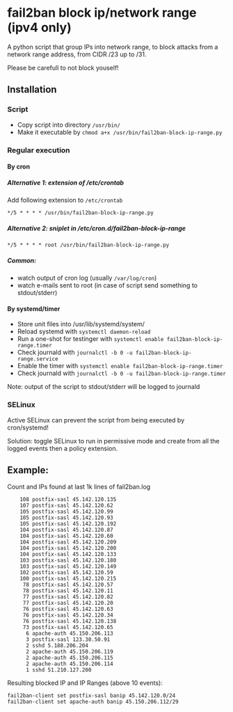 # fail2ban block ip/network range (ipv4 only)
A python script that group IPs into network range, to block attacks from a network range address, from CIDR /23 up to /31.

Please be carefull to not block youself!

## Installation

### Script

- Copy script into directory `/usr/bin/`
- Make it executable by `chmod a+x /usr/bin/fail2ban-block-ip-range.py`

### Regular execution

#### By cron

##### Alternative 1: extension of /etc/crontab

Add following extension to `/etc/crontab`

`*/5 * * * * /usr/bin/fail2ban-block-ip-range.py`

##### Alternative 2: sniplet in /etc/cron.d/fail2ban-block-ip-range

`*/5 * * * * root /usr/bin/fail2ban-block-ip-range.py`

##### Common:

- watch output of cron log (usually `/var/log/cron`)
- watch e-mails sent to root (in case of script send something to stdout/stderr)

#### By systemd/timer

- Store unit files into /usr/lib/systemd/system/
- Reload systemd with `systemctl daemon-reload`
- Run a one-shot for testinger with `systemctl enable fail2ban-block-ip-range.timer`
- Check journald with `journalctl -b 0 -u fail2ban-block-ip-range.service`
- Enable the timer with `systemctl enable fail2ban-block-ip-range.timer`
- Check journald with `journalctl -b 0 -u fail2ban-block-ip-range.timer`

Note: output of the script to stdout/stderr will be logged to journald

### SELinux

Active SELinux can prevent the script from being executed by cron/systemd!

Solution: toggle SELinux to run in permissive mode and create from all the logged events then a policy extension.

## Example:

Count and IPs found at last 1k lines of fail2ban.log

```
    108 postfix-sasl 45.142.120.135
    107 postfix-sasl 45.142.120.62
    105 postfix-sasl 45.142.120.99
    105 postfix-sasl 45.142.120.93
    105 postfix-sasl 45.142.120.192
    104 postfix-sasl 45.142.120.87
    104 postfix-sasl 45.142.120.60
    104 postfix-sasl 45.142.120.209
    104 postfix-sasl 45.142.120.200
    104 postfix-sasl 45.142.120.133
    103 postfix-sasl 45.142.120.180
    103 postfix-sasl 45.142.120.149
    102 postfix-sasl 45.142.120.59
    100 postfix-sasl 45.142.120.215
     78 postfix-sasl 45.142.120.57
     78 postfix-sasl 45.142.120.11
     77 postfix-sasl 45.142.120.82
     77 postfix-sasl 45.142.120.20
     76 postfix-sasl 45.142.120.63
     76 postfix-sasl 45.142.120.34
     76 postfix-sasl 45.142.120.138
     73 postfix-sasl 45.142.120.65
      6 apache-auth 45.150.206.113
      3 postfix-sasl 123.30.50.91
      2 sshd 5.188.206.204
      2 apache-auth 45.150.206.119
      2 apache-auth 45.150.206.115
      2 apache-auth 45.150.206.114
      1 sshd 51.210.127.200
```
      
Resulting blocked IP and IP Ranges (above 10 events):

```
fail2ban-client set postfix-sasl banip 45.142.120.0/24
fail2ban-client set apache-auth banip 45.150.206.112/29
```
